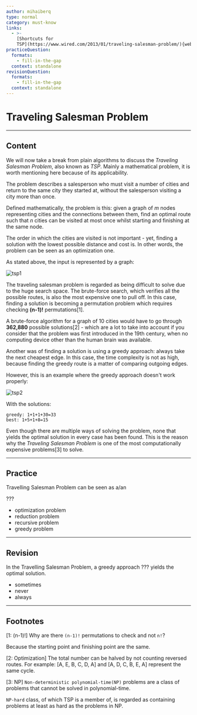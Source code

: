 ```yaml
---
author: mihaiberq
type: normal
category: must-know
links:
  - >-
    [Shortcuts for
    TSP](https://www.wired.com/2013/01/traveling-salesman-problem/){website}
practiceQuestion:
  formats:
    - fill-in-the-gap
  context: standalone
revisionQuestion:
  formats:
    - fill-in-the-gap
  context: standalone
---
```


# Traveling Salesman Problem


---

## Content

We will now take a break from plain algorithms to discuss the *Traveling Salesman Problem*, also known as *TSP*. Mainly a mathematical problem, it is worth mentioning here because of its applicability.

The problem describes a salesperson who must visit a number of cities and return to the same city they started at, without the salesperson visiting a city more than once.

Defined mathematically, the problem is this: given a graph of *m* nodes representing cities and the connections between them, find an optimal route such that *n* cities can be visited at most once whilst starting and finishing at the same node.

The order in which the cities are visited is not important - yet, finding a solution with the lowest possible distance and cost is. In other words, the problem can be seen as an optimization one.

As stated above, the input is represented by a graph:

![tsp1](https://img.enkipro.com/7b7f1bca963f5d494aa5478df3b42eb4.png)

The traveling salesman problem is regarded as being difficult to solve due to the huge search space. The brute-force search, which verifies all the possible routes, is also the most expensive one to pull off. In this case, finding a solution is becoming a permutation problem which requires checking **(n-1)!** permutations[1].

A brute-force algorithm for a graph of 10 cities would have to go through **362,880** possible solutions[2] - which are a lot to take into account if you consider that the problem was first introduced in the 19th century, when no computing device other than the human brain was available.

Another was of finding a solution is using a greedy approach: always take the next cheapest edge. In this case, the time complexity is not as high, because finding the greedy route is a matter of comparing outgoing edges.

However, this is an example where the greedy approach doesn't work properly:

![tsp2](https://img.enkipro.com/14a2481834a3d1e4f7195fda1d832f47.png)

With the solutions:

```plain-text
greedy: 1+1+1+30=33
best: 1+5+1+8=15
```

Even though there are multiple ways of solving the problem, none that yields the optimal solution in every case has been found. This is the reason why the *Traveling Salesman Problem* is one of the most computationally expensive problems[3] to solve.


---

## Practice

Travelling Salesman Problem can be seen as a/an

???

- optimization problem
- reduction problem
- recursive problem
- greedy problem


---

## Revision

In the Travelling Salesman Problem, a greedy approach ??? yields the optimal solution.

- sometimes
- never
- always


---

## Footnotes

[1: (n-1)!]
Why are there `(n-1)!` permutations to check and not `n!`?

Because the starting point and finishing point are the same.

[2: Optimization]
The total number can be halved by not counting reversed routes. For example: [A, E, B, C, D, A] and [A, D, C, B, E, A] represent the same cycle.

[3: NP]
`Non-deterministic polynomial-time(NP)` problems are a class of problems that cannot be solved in polynomial-time.

`NP-hard` class, of which TSP is a member of, is regarded as containing problems at least as hard as the problems in NP.

